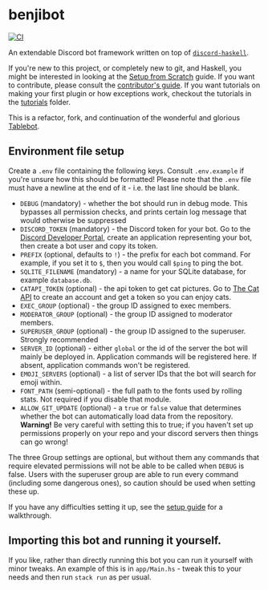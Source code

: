 # benjibot

[![CI](https://github.com/l0negamer/benjibot/actions/workflows/main.yml/badge.svg)](https://github.com/l0negamer/benjibot/actions/workflows/main.yml)

An extendable Discord bot framework written on top of [`discord-haskell`](https://github.com/discord-haskell/discord-haskell).

If you're new to this project, or completely new to git, and Haskell, you might be interested in looking at the [Setup from Scratch](SETUP.md) guide. If you want to contribute, please consult the [contributor's guide](CONTRIBUTING.md). If you want tutorials on making your first plugin or how exceptions work, checkout the tutorials in the [tutorials](tutorials) folder.

This is a refactor, fork, and continuation of the wonderful and glorious [Tablebot](https://github.com/WarwickTabletop/tablebot).

## Environment file setup

Create a `.env` file containing the following keys. Consult `.env.example` if you're unsure how this should be formatted! Please note that the `.env` file must have a newline at the end of it - i.e. the last line should be blank.

* `DEBUG` (mandatory) - whether the bot should run in debug mode. This bypasses all permission checks, and prints
  certain log message that would otherwise be suppressed
* `DISCORD_TOKEN` (mandatory) - the Discord token for your bot. Go to
  the [Discord Developer Portal](https://discord.com/developers/applications), create an application representing your
  bot, then create a bot user and copy its token.
* `PREFIX` (optional, defaults to `!`) - the prefix for each bot command. For example, if you set it to `$`, then you
  would call `$ping` to ping the bot.
* `SQLITE_FILENAME` (mandatory) - a name for your SQLite database, for example `database.db`.
* `CATAPI_TOKEN` (optional) - the api token to get cat pictures. Go to [The Cat API](https://thecatapi.com/) to create
  an account and get a token so you can enjoy cats.
* `EXEC_GROUP` (optional) - the group ID assigned to exec members.
* `MODERATOR_GROUP` (optional) - the group ID assigned to moderator members.
* `SUPERUSER_GROUP` (optional) - the group ID assigned to the superuser. Strongly recommended
* `SERVER_ID` (optional) - either `global` or the id of the server the bot will mainly be deployed in. Application commands will be
  registered here. If absent, application commands won't be registered.
* `EMOJI_SERVERS` (optional) - a list of server IDs that the bot will search for emoji within.
* `FONT_PATH` (semi-optional) - the full path to the fonts used by rolling stats. Not required if you disable that module.
* `ALLOW_GIT_UPDATE` (optional) - a `true` or `false` value that determines whether the bot can automatically load data from the repository.
  **Warning!** Be very careful with setting this to true; if you haven't set up permissions properly on your repo and your discord servers then things can go wrong!

The three Group settings are optional, but without them any commands that require elevated permissions will not be able
to be called when `DEBUG` is false. Users with the superuser group are able to run every command (including some dangerous
ones), so caution should be used when setting these up.

If you have any difficulties setting it up, see the [setup guide](SETUP.md) for a walkthrough.

## Importing this bot and running it yourself.

If you like, rather than directly running this bot you can run it yourself with minor tweaks. An example of this is in `app/Main.hs` - tweak this to your needs and then run `stack run` as per usual.